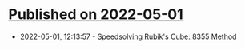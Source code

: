 # [Published on 2022-05-01](index.md)

* [2022-05-01, 12:13:57](https://news.ycombinator.com/item?id=31224395) - [Speedsolving Rubik's Cube: 8355 Method](https://www.speedsolving.com/wiki/index.php/8355_Method)
